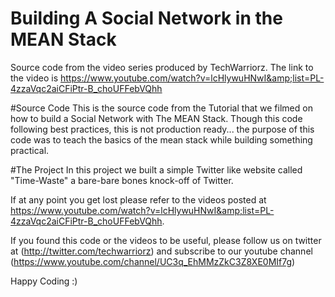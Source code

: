 # Building A Social Network in the MEAN Stack
Source code from the video series produced by TechWarriorz. The link to the video is https://www.youtube.com/watch?v=lcHlywuHNwI&amp;list=PL-4zzaVqc2aiCFiPtr-B_choUFFebVQhh

#Source Code
This is the source code from the Tutorial that we filmed on how to build a Social Network with The MEAN Stack. Though this code
following best practices, this is not production ready... the purpose of this code was to teach the basics of the mean stack
while building something practical.

#The Project
In this project we built a simple Twitter like website called "Time-Waste" a bare-bare bones knock-off of Twitter.

If at any point you get lost please refer to the videos posted at https://www.youtube.com/watch?v=lcHlywuHNwI&amp;list=PL-4zzaVqc2aiCFiPtr-B_choUFFebVQhh.


If you found this code or the videos to be useful, please follow us on twitter at (http://twitter.com/techwarriorz) and subscribe to our youtube channel (https://www.youtube.com/channel/UC3q_EhMMzZkC3Z8XE0MIf7g)


Happy Coding :)
